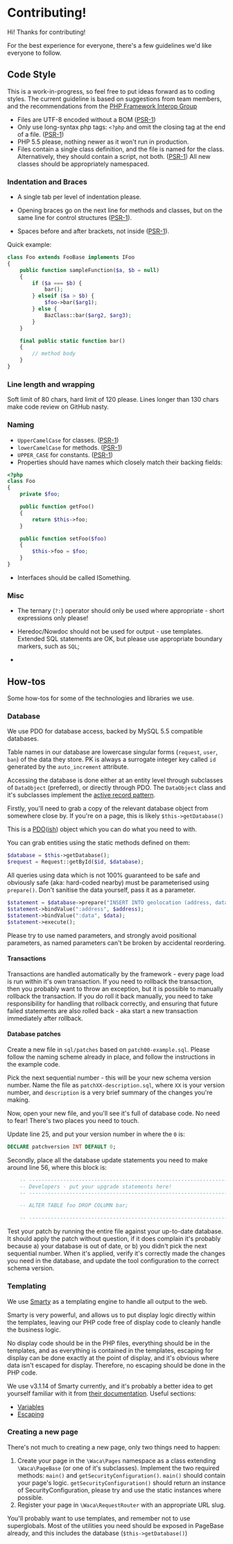 # Contributing!

Hi! Thanks for contributing!

For the best experience for everyone, there's a few guidelines we'd like everyone to follow.

## Code Style

This is a work-in-progress, so feel free to put ideas forward as to coding styles. The current guideline is based on suggestions from team members, and the recommendations from the [PHP Framework Interop Group](http://www.php-fig.org/)

* Files are UTF-8 encoded without a BOM ([PSR-1][1])
* Only use long-syntax php tags: `<?php` and omit the closing tag at the end of a file. ([PSR-1][1])
* PHP 5.5 please, nothing newer as it won't run in production.
* Files contain a single class definition, and the file is named for the class. 
  Alternatively, they should contain a script, not both. ([PSR-1][1])
  All new classes should be appropriately namespaced.

### Indentation and Braces

* A single tab per level of indentation please.

* Opening braces go on the next line for methods and classes, but on the same line for control structures ([PSR-1][1]).

* Spaces before and after brackets, not inside ([PSR-1][1]).

Quick example:

```php
class Foo extends FooBase implements IFoo
{
	public function sampleFunction($a, $b = null)
	{
		if ($a === $b) {
			bar();
		} elseif ($a > $b) {
			$foo->bar($arg1);
		} else {
			BazClass::bar($arg2, $arg3);
		}
	}

	final public static function bar()
	{
		// method body
	}
}
```

### Line length and wrapping

Soft limit of 80 chars, hard limit of 120 please. Lines longer than 130 chars make code review on GitHub nasty.

### Naming

* `UpperCamelCase` for classes. ([PSR-1][1])
* `lowerCamelCase` for methods. ([PSR-1][1])
* `UPPER_CASE` for constants. ([PSR-1][1])
* Properties should have names which closely match their backing fields:

```php
<?php
class Foo 
{
	private $foo;

	public function getFoo() 
	{
		return $this->foo;
	}

	public function setFoo($foo) 
	{
		$this->foo = $foo;
	}
}
```

* Interfaces should be called ISomething.

### Misc

* The ternary (`?:`) operator should only be used where appropriate - short expressions only please!
* Heredoc/Nowdoc should not be used for output - use templates. Extended SQL statements are OK, but please use appropriate boundary markers, such as `SQL`;

* 
## How-tos

Some how-tos for some of the technologies and libraries we use.

### Database

We use PDO for database access, backed by MySQL 5.5 compatible databases.

Table names in our database are lowercase singular forms (`request`, `user`, `ban`) of the data they store. PK is always a surrogate integer key called `id` generated by the `auto_increment` attribute.

Accessing the database is done either at an entity level through subclasses of `DataObject` (preferred), or directly through PDO. The `DataObject` class and it's subclasses implement the [active record pattern](https://en.wikipedia.org/wiki/Active_record_pattern).

Firstly, you'll need to grab a copy of the relevant database object from somewhere close by. If you're on a page, this is likely `$this->getDatabase()`

This is a [PDO](https://php.net/manual/en/class.pdo.php)([ish](includes/PdoDatabase.php)) object which you can do what you need to with.

You can grab entities using the static methods defined on them:

```php
$database = $this->getDatabase();
$request = Request::getById($id, $database);
```

All queries using data which is not 100% guaranteed to be safe and obviously safe (aka: hard-coded nearby) must be parameterised using `prepare()`. Don't sanitise the data yourself, pass it as a parameter.

```php
$statement = $database->prepare("INSERT INTO geolocation (address, data) VALUES (:address, :data);");
$statement->bindValue(":address", $address);
$statement->bindValue(":data", $data);
$statement->execute();
```

Please try to use named parameters, and strongly avoid positional parameters, as named parameters can't be broken by accidental reordering.

#### Transactions

Transactions are handled automatically by the framework - every page load is run within it's own transaction. If you 
need to rollback the transaction, then you probably want to throw an exception, but it is possible to manually rollback
the transaction. If you do roll it back manually, you need to take responsibility for handling that rollback correctly,
and ensuring that future failed statements are also rolled back - aka start a new transaction immediately after 
rollback.

#### Database patches

Create a new file in `sql/patches` based on `patch00-example.sql`. Please follow the naming scheme already in place, and
follow the instructions in the example code.

Pick the next sequential number - this will be your new schema version number. Name the file as `patchXX-description.sql`,
where `XX` is your version number, and `description` is a very brief summary of the changes you're making.

Now, open your new file, and you'll see it's full of database code. No need to fear! There's two places you need to touch.

Update line 25, and put your version number in where the `0` is:

```sql
DECLARE patchversion INT DEFAULT 0;
```

Secondly, place all the database update statements you need to make around line 56, where this block is:
```sql
    -- -------------------------------------------------------------------------
    -- Developers - put your upgrade statements here!
    -- -------------------------------------------------------------------------

    -- ALTER TABLE foo DROP COLUMN bar;

    -- -------------------------------------------------------------------------
```

Test your patch by running the entire file against your up-to-date database. It should apply the patch without question,
if it does complain it's probably because a) your database is out of date, or b) you didn't pick the next sequential
number. When it's applied, verify it's correctly made the changes you need in the database, and update the tool
configuration to the correct schema version.

### Templating

We use [Smarty](http://www.smarty.net/) as a templating engine to handle all output to the web.

Smarty is very powerful, and allows us to put display logic directly within the templates, leaving our PHP code free of display code to cleanly handle the business logic.

No display code should be in the PHP files, everything should be in the templates, and as everything is contained in the templates, escaping for display can be done exactly at the point of display, and it's obvious where data isn't escaped for display. Therefore, no escaping should be done in the PHP code.

We use v3.1.14 of Smarty currently, and it's probably a better idea to get yourself familiar with it from [their documentation](http://www.smarty.net/docs/en/). Useful sections:
* [Variables](http://www.smarty.net/docs/en/language.syntax.variables.tpl)
* [Escaping](http://www.smarty.net/docs/en/language.modifier.escape.tpl)

### Creating a new page

There's not much to creating a new page, only two things need to happen:

1. Create your page in the `\Waca\Pages` namespace as a class extending `\Waca\PageBase` (or one of it's subclasses). 
Implement the two required methods: `main()` and `getSecurityConfiguration()`. `main()` should contain your page's logic. 
`getSecurityConfiguration()` should return an instance of SecurityConfiguration, please try and use the static instances where possible.
2. Register your page in `\Waca\RequestRouter` with an appropriate URL slug.

You'll probably want to use templates, and remember not to use superglobals. Most of the utilities you need should be exposed in PageBase already, and this includes the database (`$this->getDatabase()`)

[1]: http://www.php-fig.org/psr/psr-1/

